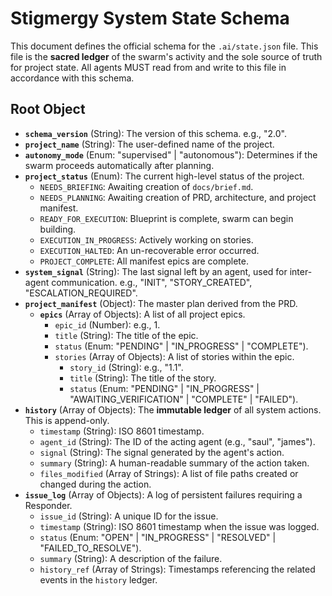 # Stigmergy System State Schema

This document defines the official schema for the `.ai/state.json` file. This file is the **sacred ledger** of the swarm's activity and the sole source of truth for project state. All agents MUST read from and write to this file in accordance with this schema.

## Root Object

-   **`schema_version`** (String): The version of this schema. e.g., "2.0".
-   **`project_name`** (String): The user-defined name of the project.
-   **`autonomy_mode`** (Enum: "supervised" | "autonomous"): Determines if the swarm proceeds automatically after planning.
-   **`project_status`** (Enum): The current high-level status of the project.
    -   `NEEDS_BRIEFING`: Awaiting creation of `docs/brief.md`.
    -   `NEEDS_PLANNING`: Awaiting creation of PRD, architecture, and project manifest.
    -   `READY_FOR_EXECUTION`: Blueprint is complete, swarm can begin building.
    -   `EXECUTION_IN_PROGRESS`: Actively working on stories.
    -   `EXECUTION_HALTED`: An un-recoverable error occurred.
    -   `PROJECT_COMPLETE`: All manifest epics are complete.
-   **`system_signal`** (String): The last signal left by an agent, used for inter-agent communication. e.g., "INIT", "STORY_CREATED", "ESCALATION_REQUIRED".
-   **`project_manifest`** (Object): The master plan derived from the PRD.
    -   **`epics`** (Array of Objects): A list of all project epics.
        -   `epic_id` (Number): e.g., 1.
        -   `title` (String): The title of the epic.
        -   `status` (Enum: "PENDING" | "IN_PROGRESS" | "COMPLETE").
        -   `stories` (Array of Objects): A list of stories within the epic.
            -   `story_id` (String): e.g., "1.1".
            -   `title` (String): The title of the story.
            -   `status` (Enum: "PENDING" | "IN_PROGRESS" | "AWAITING_VERIFICATION" | "COMPLETE" | "FAILED").
-   **`history`** (Array of Objects): The **immutable ledger** of all system actions. This is append-only.
    -   `timestamp` (String): ISO 8601 timestamp.
    -   `agent_id` (String): The ID of the acting agent (e.g., "saul", "james").
    -   `signal` (String): The signal generated by the agent's action.
    -   `summary` (String): A human-readable summary of the action taken.
    -   `files_modified` (Array of Strings): A list of file paths created or changed during the action.
-   **`issue_log`** (Array of Objects): A log of persistent failures requiring a Responder.
    -   `issue_id` (String): A unique ID for the issue.
    -   `timestamp` (String): ISO 8601 timestamp when the issue was logged.
    -   `status` (Enum: "OPEN" | "IN_PROGRESS" | "RESOLVED" | "FAILED_TO_RESOLVE").
    -   `summary` (String): A description of the failure.
    -   `history_ref` (Array of Strings): Timestamps referencing the related events in the `history` ledger.
